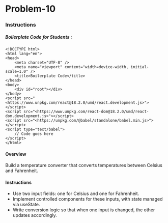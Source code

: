 # Problem-10

### Instructions

##### Boilerplate Code for Students :

    <!DOCTYPE html>
    <html lang="en">
    <head>
        <meta charset="UTF-8" />
        <meta name="viewport" content="width=device-width, initial-scale=1.0" />
        <title>Boilerplate Code</title>
    </head>
    <body>
        <div id="root"></div>
    </body>
    <script src="<https://www.unpkg.com/react@18.2.0/umd/react.development.js>"></script>
    <script src="<https://www.unpkg.com/react-dom@18.2.0/umd/react-dom.development.js>"></script>
    <script src="<https://unpkg.com/@babel/standalone/babel.min.js>"></script>
    <script type="text/babel">
        // Code goes here
    </script>
    </html>

#### Overview

Build a temperature converter that converts temperatures between Celsius and Fahrenheit.

#### Instructions

- Use two input fields: one for Celsius and one for Fahrenheit.
- Implement controlled components for these inputs, with state managed via useState.
- Write conversion logic so that when one input is changed, the other updates accordingly.